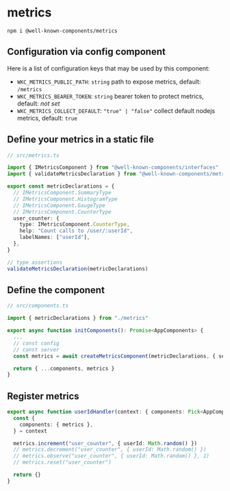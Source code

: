 # metrics

`npm i @well-known-components/metrics`

## Configuration via config component

Here is a list of configuration keys that may be used by this component:

- `WKC_METRICS_PUBLIC_PATH`: `string` path to expose metrics, default: `/metrics`
- `WKC_METRICS_BEARER_TOKEN`: `string` bearer token to protect metrics, default: _not set_
- `WKC_METRICS_COLLECT_DEFAULT`: `"true" | "false"` collect default nodejs metrics, default: `true`

## Define your metrics in a static file

```ts
// src/metrics.ts

import { IMetricsComponent } from "@well-known-components/interfaces"
import { validateMetricsDeclaration } from "@well-known-components/metrics"

export const metricDeclarations = {
  // IMetricsComponent.SummaryType
  // IMetricsComponent.HistogramType
  // IMetricsComponent.GaugeType
  // IMetricsComponent.CounterType
  user_counter: {
    type: IMetricsComponent.CounterType,
    help: "Count calls to /user/:userId",
    labelNames: ["userId"],
  },
}

// type assertions
validateMetricsDeclaration(metricDeclarations)
```

## Define the component

```ts
// src/components.ts

import { metricDeclarations } from "./metrics"

export async function initComponents(): Promise<AppComponents> {
  ...
  // const config
  // const server
  const metrics = await createMetricsComponent(metricDeclarations, { server, config })

  return { ...components, metrics }
}
```

## Register metrics

```ts
export async function userIdHandler(context: { components: Pick<AppComponents, "metrics"> }) {
  const {
    components: { metrics },
  } = context

  metrics.increment("user_counter", { userId: Math.random() })
  // metrics.decrement("user_counter", { userId: Math.random() })
  // metrics.observe("user_counter", { userId: Math.random() }, 1)
  // metrics.reset("user_counter")

  return {}
}
```
